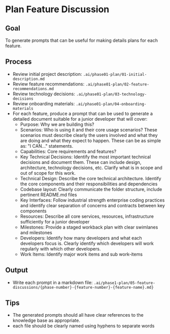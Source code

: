 # Plan Feature Discussion

## Goal

To generate prompts that can be useful for making details plans for each feature.

## Process
- Review initial project description: `.ai/phase01-plan/01-initial-description.md`
- Review feature recommendations: `.ai/phase01-plan/02-feature-recommendations.md`
- Review technology decisions: `.ai/phase01-plan/03-technology-decisions`
- Review onboarding materials: `.ai/phase01-plan/04-onboarding-materials`
- For each feature, produce a prompt that can be used to generate a detailed document suitable for a junior developer that will cover:
    - Purpose: Why we are building this?
    - Scenarios: Who is using it and their core usage scenarios? These scenarios must describe clearly the users involved and what they are doing and what they expect to happen. These can be as simple as: "I CAN..." statements.
    - Capabilities: Core requirements and features?
    - Key Technical Decisions: Identify the most important technical decisions and document them. These can include design, architecture, technology decisions, etc. Clarify what is in scope and out of scope for this work.
    - Technical Design: Describe the core technical architecture. Identify the core components and their responsibilities and dependencies
    - Codebase layout: Clearly communicate the folder structure, include pertinent README.md files
    - Key Interfaces: Follow industrial strength enterprise coding practices and identify clear separation of concerns and contracts between key components
    - Resources: Describe all core services, resources, infrastructure sufficiently for a junior developer
    - Milestones: Provide a staged workback plan with clear swimlanes and milestones
    - Developers: Identify how many developers and what each developers focus is. Clearly identify which developers will work regularly with which other developers.
    - Work Items: Identify major work items and sub work-items

## Output
- Write each prompt in a markdown file: `.ai/phase1-plan/05-feature-discussions/{phase-number}-{feature-number}-{feature-name}.md}`

## Tips
- The generated prompts should all have clear references to the knowledge base as appropriate.
- each file should be clearly named using hyphens to separate words
